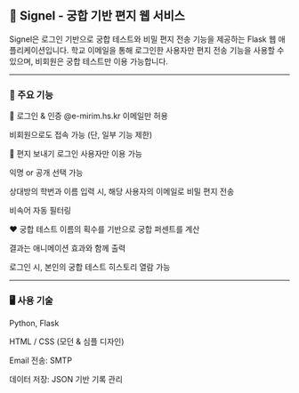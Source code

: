 ## 🌟 Signel - 궁합 기반 편지 웹 서비스
Signel은 로그인 기반으로 궁합 테스트와 비밀 편지 전송 기능을 제공하는 Flask 웹 애플리케이션입니다.
학교 이메일을 통해 로그인한 사용자만 편지 전송 기능을 사용할 수 있으며, 비회원은 궁합 테스트만 이용 가능합니다.

---

### 📌 주요 기능
🔐 로그인 & 인증
@e-mirim.hs.kr 이메일만 허용

비회원으로도 접속 가능 (단, 일부 기능 제한)

💌 편지 보내기
로그인 사용자만 이용 가능

익명 or 공개 선택 가능

상대방의 학번과 이름 입력 시, 해당 사용자의 이메일로 비밀 편지 전송

비속어 자동 필터링

❤️ 궁합 테스트
이름의 획수를 기반으로 궁합 퍼센트를 계산

결과는 애니메이션 효과와 함께 출력

로그인 시, 본인의 궁합 테스트 히스토리 열람 가능

---

### 🖥️ 사용 기술
Python, Flask

HTML / CSS (모던 & 심플 디자인)

Email 전송: SMTP

데이터 저장: JSON 기반 기록 관리

